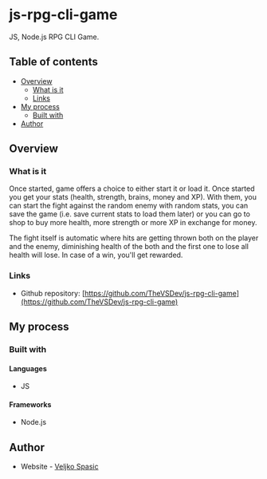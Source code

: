 # js-rpg-cli-game

JS, Node.js RPG CLI Game.

## Table of contents

- [Overview](#overview)
  - [What is it](#what-is-it)
  - [Links](#links)
- [My process](#my-process)
  - [Built with](#built-with)
- [Author](#author)

## Overview

### What is it

Once started, game offers a choice to either start it or load it. Once started you get your stats (health, strength, brains, money and XP). With them, you can start the fight against the random enemy with random stats, you can save the game (i.e. save current stats to load them later) or you can go to shop to buy more health, more strength or more XP in exchange for money.

The fight itself is automatic where hits are getting thrown both on the player and the enemy, diminishing health of the both and the first one to lose all health will lose. In case of a win, you'll get rewarded.

### Links

- Github repository: [https://github.com/TheVSDev/js-rpg-cli-game](https://github.com/TheVSDev/js-rpg-cli-game)

## My process

### Built with

#### Languages
- JS

#### Frameworks
- Node.js

## Author

- Website - [Veljko Spasic](https://veljkospasic.rf.gd)